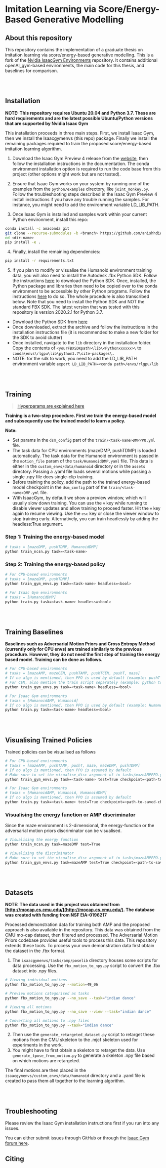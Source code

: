 # Imitation Learning via Score/Energy-Based Generative Modelling 


## About this repository

This repository contains the implementation of a graduate thesis on imitation learning via score/energy-based generative modelling. This is a fork of the [Nvidia IsaacGym Environments](https://github.com/NVIDIA-Omniverse/IsaacGymEnvs) repository. It contains additional openAI_gym-based environments, the main code for this thesis, and baselines for comparison.

<br><br>


## Installation

**NOTE: This repository requires Ubuntu 20.04 and Python 3.7. These are hard requirements and are the latest possible Ubuntu/Python versions that are supported by Nvidia Isaac Gym**

This installation proceeds in three main steps. First, we install Isaac Gym, then we install the Isaacgymenvs (this repo) package. Finally we install the remaining packages required to train the proposed score/energy-based imitation learning algorithm.

1. Download the Isaac Gym Preview 4 release from the [website](https://developer.nvidia.com/isaac-gym), then follow the installation instructions in the documentation. The conda environment installation option is required to run the code base from this project (other options might work but are not tested).

2. Ensure that Isaac Gym works on your system by running one of the examples from the `python/examples` directory, like `joint_monkey.py`. Follow the troubleshooting steps described in the Isaac Gym Preview 4 install instructions if you have any trouble running the samples. For instance, you might need to add the environment variable LD_LIB_PATH. 

3. Once Isaac Gym is installed and samples work within your current Python environment, install this repo:

```bash
conda install -c anaconda git
git clone --recurse-submodules -b <branch> https://github.com/anishhdiwan/diffusion_motion_priors.git
cd <dir-name>
pip install -e .
```

4. Finally, install the remaining dependencies:

```bash
pip install -r requirements.txt
```

5. If you plan to modify or visualise the Humanoid environment training data, you will also need to install the Autodesk .fbx Python SDK. Follow the instructions [here](https://help.autodesk.com/view/FBX/2020/ENU/?guid=FBX_Developer_Help_scripting_with_python_fbx_installing_python_fbx_html) to download the Python SDK. Once, installed, the Python package and libraries then need to be copied over to the conda environment to be accessible by other Python programs. Follow the instructions [here](https://download.autodesk.com/us/fbx/20112/fbx_sdk_help/index.html?url=WS73099cc142f48755-751de9951262947c01c-6dc7.htm,topicNumber=d0e8430) to do so. The whole procedure is also transcribed below. Note that you need to install the Python SDK and NOT the standard FBX SDK. The latest version that was tested with this repository is version 2020.2.1 for Python 3.7.

  - Download the Python SDK from [here](https://aps.autodesk.com/developer/overview/fbx-sdk)
  - Once downloaded, extract the archive and follow the instructions in the installation instructions file (it is recommended to make a new folder for the SDK to avoid clutter)
  - Once installed, navigate to the `lib` directory in the installation folder. Copy the contents of `<yourFBXSDKpath>\lib\<Pythonxxxxxx>\` to `conda\envs\rlgpu\lib\python3.7\site-packages\.`
  - NOTE: for the sdk to work, you need to add the LD_LIB_PATH environment variable `export LD_LIB_PATH=<conda path>/envs/rlgpu/lib`

<br><br>


## Training 

> [Hyperparams are explained here](hyperparameters.md)

**Training is a two-step procedure. First we train the energy-based model and subsequently use the trained model to learn a policy.**

**Note:** 
- Set params in the `dsm_config` part of the `train/<task-name>DMPPPO.yml` file. 
- The task data for CPU environments (mazeDMP, pushTDMP) is loaded automatically. The task data for the Humanoid environment is passed in the `motion_file` param of the `task/HumanoidDMP.yaml` file. This data is either in the `custom_envs/data/humanoid` directory or in the `assets` directory. Passing a .yaml file loads several motions while passing a single .npy file does single-clip training.
- Before training the policy, add the path to the trained energy-based model checkpoint in the `dsm_config` part of the `train/<task-name>DMP.yml` file.
- With IsaacGym, by default we show a preview window, which will usually slow down training. You can use the `v` key while running to disable viewer updates and allow training to proceed faster. Hit the `v` key again to resume viewing. Use the `esc` key or close the viewer window to stop training early. Alternatively, you can train headlessly by adding the headless:True argument. 

### Step 1: Training the energy-based model
```bash
# tasks = [mazeDMP, pushTDMP, HumanoidDMP]
python train_ncsn.py task=<task-name>
```

### Step 2: Training the energy-based policy

```bash
# For CPU-based environments
# tasks = [mazeDMP, pushTDMP]
python train_gym_envs.py task=<task-name> headless=<bool>  
```

```bash
# For Isaac Gym environments
# tasks = [HumanoidDMP]
python train.py task=<task-name> headless=<bool>  
```

<br><br>


## Training Baselines 

**Baselines such as Adversarial Motion Priors and Cross Entropy Method (currently only for CPU envs) are trained similarly to the previous procedure. However, they do not need the first step of training the energy based model. Training can be done as follows.**


```bash
# For CPU-based environments
# tasks = [mazeAMP, mazeCEM, pushTAMP, pushTCEM, pushT, maze]
# If no algo is mentioned, then PPO is used by default (example: pushT trains with PPO while pusTAMP trains with AMP)
# For CEM, also mention the train script separately (example: python train_gym_envs.py task=mazeCEM train=mazeCEM)
python train_gym_envs.py task=<task-name> headless=<bool>  
```

```bash
# For Isaac Gym environments
# tasks = [HumanoidAMP, Humanoid]
# If no algo is mentioned, then PPO is used by default (example: Humanoid trains with PPO while HumanoidAMP trains with AMP)
python train.py task=<task-name> headless=<bool>  
```

<br><br>


## Visualising Trained Policies

Trained policies can be visualised as follows

```bash
# For CPU-based environments
# tasks = [mazeAMP, pushTAMP, pushT, maze, mazeDMP, pushTDMP]
# If no algo is mentioned, then PPO is assumed by default
# Make sure to set the visualise_disc argument of in tasks/mazeAMPPPO.yaml to False
python train_gym_envs.py task=<task-name> test=True checkpoint=<path-to-saved-checkpoint>
```

```bash
# For Isaac Gym environments
# tasks = [HumanoidAMP, Humanoid, HumanoidDMP]
# If no algo is mentioned, then PPO is assumed by default
python train.py task=<task-name> test=True checkpoint=<path-to-saved-checkpoint> 
```


### Visualising the energy function or AMP discriminator
Since the maze environment is 2-dimensional, the energy-function or the adversarial motion priors discriminator can be visualised. 

```bash
# Visualising the energy function
python train_ncsn.py task=mazeDMP test=True
```

```bash
# Visualising the discriminator
# Make sure to set the visualise_disc argument of in tasks/mazeAMPPPO.yaml to True
python train_gym_envs.py task=mazeAMP test=True checkpoint=<path-to-saved-checkpoint>
```

<br><br>

## Datasets
**NOTE: The data used in this project was obtained from [http://mocap.cs.cmu.edu/](http://mocap.cs.cmu.edu/). The database was created with funding from NSF EIA-0196217**

Processed demonstration data for training both AMP and the proposed approach is also available in the repository. This data was obtained from the CMU mo-cap dataset, then filtered and processed. The Adversarial Motion Priors codebase provides useful tools to process this data. This repository extends these tools. To process your own demonstration data first obtain the dataset in the .fbx format.

1. The `isaacgymenvs/tasks/amp/poselib` directory houses some scripts for data processing. Use the `fbx_motion_to_npy.py` script to convert the .fbx dataset into .npy files.

```bash
# Viewing individual motions
python fbx_motion_to_npy.py --motion=49_06

# Preview motions categorised as tasks
python fbx_motion_to_npy.py --no_save --task="indian dance"

# Viewing all motions
python fbx_motion_to_npy.py --no_save --view --task="indian dance"

# Converting all motions to .npy files
python fbx_motion_to_npy.py --task="indian dance"
```

2. Then use the `generate_retargeted_dataset.py` script to retarget these motions from the CMU skeleton to the .mjcf skeleton used for experiments in the work.
3. You might have to first obtain a skeleton to retarget the data. Use `generate_tpose_from_motion.py` to generate a skeleton .npy file based on which motions are retargeted.

The final motions are then placed in the `isaacgymenvs/custom_envs/data/humanoid` directory and a .yaml file is created to pass them all together to the learning algorithm.

<br><br>

## Troubleshooting

Please review the Isaac Gym installation instructions first if you run into any issues.

You can either submit issues through GitHub or through the [Isaac Gym forum here](https://forums.developer.nvidia.com/c/agx-autonomous-machines/isaac/isaac-gym/322).

## Citing
